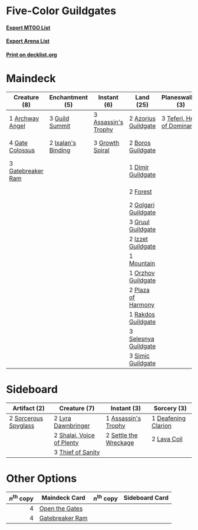 # Five-Color Guildgates

#### [Export MTGO List](../collection/Five-Color%20Guildgates/Five-Color%20Guildgates.txt)
#### [Export Arena List](../collection/Five-Color%20Guildgates/Five-Color%20Guildgates_arena.txt)
#### [Print on decklist.org](http://decklist.org/?deckmain=1%09Archway%20Angel%0A3%09Assassin's%20Trophy%0A2%09Azorius%20Guildgate%0A1%09Banefire%0A2%09Boros%20Guildgate%0A3%09Circuitous%20Route%0A2%09Deafening%20Clarion%0A1%09Dimir%20Guildgate%0A2%09Forest%0A4%09Gate%20Colossus%0A3%09Gatebreaker%20Ram%0A4%09Gates%20Ablaze%0A2%09Golgari%20Guildgate%0A3%09Growth%20Spiral%0A3%09Gruul%20Guildgate%0A3%09Guild%20Summit%0A2%09Ixalan's%20Binding%0A2%09Izzet%20Guildgate%0A1%09Mountain%0A3%09Open%20the%20Gates%0A1%09Orzhov%20Guildgate%0A2%09Plaza%20of%20Harmony%0A1%09Rakdos%20Guildgate%0A3%09Selesnya%20Guildgate%0A3%09Simic%20Guildgate%0A3%09Teferi,%20Hero%20of%20Dominaria&deckside=1%09Assassin's%20Trophy%0A1%09Deafening%20Clarion%0A2%09Lava%20Coil%0A2%09Lyra%20Dawnbringer%0A2%09Settle%20the%20Wreckage%0A2%09Shalai,%20Voice%20of%20Plenty%0A2%09Sorcerous%20Spyglass%0A3%09Thief%20of%20Sanity)
# Maindeck

|                                        Creature (8)                                        |                                       Enchantment (5)                                       |                                         Instant (6)                                          |                                           Land (25)                                           |                                           Planeswalker (3)                                           |                                         Sorcery (13)                                         |
|--------------------------------------------------------------------------------------------|---------------------------------------------------------------------------------------------|----------------------------------------------------------------------------------------------|-----------------------------------------------------------------------------------------------|------------------------------------------------------------------------------------------------------|----------------------------------------------------------------------------------------------|
|1 [Archway Angel](http://gatherer.wizards.com/Pages/Card/Details.aspx?multiverseid=457147)  |3 [Guild Summit](http://gatherer.wizards.com/Pages/Card/Details.aspx?multiverseid=452791)    |3 [Assassin's Trophy](http://gatherer.wizards.com/Pages/Card/Details.aspx?multiverseid=452902)|2 [Azorius Guildgate](http://gatherer.wizards.com/Pages/Card/Details.aspx?multiverseid=376256) |3 [Teferi, Hero of Dominaria](http://gatherer.wizards.com/Pages/Card/Details.aspx?multiverseid=443095)|1 [Banefire](http://gatherer.wizards.com/Pages/Card/Details.aspx?multiverseid=186613)         |
|4 [Gate Colossus](http://gatherer.wizards.com/Pages/Card/Details.aspx?multiverseid=457376)  |2 [Ixalan's Binding](http://gatherer.wizards.com/Pages/Card/Details.aspx?multiverseid=435168)|3 [Growth Spiral](http://gatherer.wizards.com/Pages/Card/Details.aspx?multiverseid=457322)    |2 [Boros Guildgate](http://gatherer.wizards.com/Pages/Card/Details.aspx?multiverseid=376272)   |                                                                                                      |3 [Circuitous Route](http://gatherer.wizards.com/Pages/Card/Details.aspx?multiverseid=452875) |
|3 [Gatebreaker Ram](http://gatherer.wizards.com/Pages/Card/Details.aspx?multiverseid=457270)|                                                                                             |                                                                                              |1 [Dimir Guildgate](http://gatherer.wizards.com/Pages/Card/Details.aspx?multiverseid=376306)   |                                                                                                      |2 [Deafening Clarion](http://gatherer.wizards.com/Pages/Card/Details.aspx?multiverseid=452915)|
|                                                                                            |                                                                                             |                                                                                              |2 [Forest](http://gatherer.wizards.com/Pages/Card/Details.aspx?multiverseid=439860)            |                                                                                                      |4 [Gates Ablaze](http://gatherer.wizards.com/Pages/Card/Details.aspx?multiverseid=457246)     |
|                                                                                            |                                                                                             |                                                                                              |2 [Golgari Guildgate](http://gatherer.wizards.com/Pages/Card/Details.aspx?multiverseid=376351) |                                                                                                      |3 [Open the Gates](http://gatherer.wizards.com/Pages/Card/Details.aspx?multiverseid=457277)   |
|                                                                                            |                                                                                             |                                                                                              |3 [Gruul Guildgate](http://gatherer.wizards.com/Pages/Card/Details.aspx?multiverseid=376359)   |                                                                                                      |                                                                                              |
|                                                                                            |                                                                                             |                                                                                              |2 [Izzet Guildgate](http://gatherer.wizards.com/Pages/Card/Details.aspx?multiverseid=376378)   |                                                                                                      |                                                                                              |
|                                                                                            |                                                                                             |                                                                                              |1 [Mountain](http://gatherer.wizards.com/Pages/Card/Details.aspx?multiverseid=439859)          |                                                                                                      |                                                                                              |
|                                                                                            |                                                                                             |                                                                                              |1 [Orzhov Guildgate](http://gatherer.wizards.com/Pages/Card/Details.aspx?multiverseid=376443)  |                                                                                                      |                                                                                              |
|                                                                                            |                                                                                             |                                                                                              |2 [Plaza of Harmony](http://gatherer.wizards.com/Pages/Card/Details.aspx?multiverseid=457398)  |                                                                                                      |                                                                                              |
|                                                                                            |                                                                                             |                                                                                              |1 [Rakdos Guildgate](http://gatherer.wizards.com/Pages/Card/Details.aspx?multiverseid=376465)  |                                                                                                      |                                                                                              |
|                                                                                            |                                                                                             |                                                                                              |3 [Selesnya Guildgate](http://gatherer.wizards.com/Pages/Card/Details.aspx?multiverseid=376490)|                                                                                                      |                                                                                              |
|                                                                                            |                                                                                             |                                                                                              |3 [Simic Guildgate](http://gatherer.wizards.com/Pages/Card/Details.aspx?multiverseid=376500)   |                                                                                                      |                                                                                              |


# Sideboard

|                                         Artifact (2)                                          |                                            Creature (7)                                            |                                          Instant (3)                                           |                                         Sorcery (3)                                          |
|-----------------------------------------------------------------------------------------------|----------------------------------------------------------------------------------------------------|------------------------------------------------------------------------------------------------|----------------------------------------------------------------------------------------------|
|2 [Sorcerous Spyglass](http://gatherer.wizards.com/Pages/Card/Details.aspx?multiverseid=435407)|2 [Lyra Dawnbringer](http://gatherer.wizards.com/Pages/Card/Details.aspx?multiverseid=442914)       |1 [Assassin's Trophy](http://gatherer.wizards.com/Pages/Card/Details.aspx?multiverseid=452902)  |1 [Deafening Clarion](http://gatherer.wizards.com/Pages/Card/Details.aspx?multiverseid=452915)|
|                                                                                               |2 [Shalai, Voice of Plenty](http://gatherer.wizards.com/Pages/Card/Details.aspx?multiverseid=442923)|2 [Settle the Wreckage](http://gatherer.wizards.com/Pages/Card/Details.aspx?multiverseid=435186)|2 [Lava Coil](http://gatherer.wizards.com/Pages/Card/Details.aspx?multiverseid=452858)        |
|                                                                                               |3 [Thief of Sanity](http://gatherer.wizards.com/Pages/Card/Details.aspx?multiverseid=452955)        |                                                                                                |                                                                                              |


# Other Options

|*n*<sup>th</sup> copy|                                      Maindeck Card                                       |*n*<sup>th</sup> copy|Sideboard Card|
|--------------------:|------------------------------------------------------------------------------------------|---------------------|--------------|
|                    4|[Open the Gates](http://gatherer.wizards.com/Pages/Card/Details.aspx?multiverseid=457277) |                     |              |
|                    4|[Gatebreaker Ram](http://gatherer.wizards.com/Pages/Card/Details.aspx?multiverseid=457270)|                     |              |

